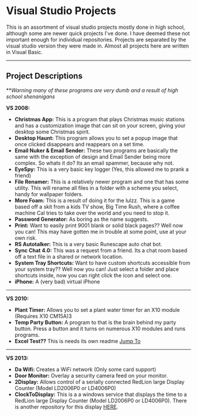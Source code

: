 

# Visual Studio Projects
This is an assortment of visual studio projects mostly done in high school, although some are newer quick projects I've done. I have deemed these not important enough for individual repositories. Projects are separated by the visual studio version they were made in. Almost all projects here are written in Visual Basic.

----------
Project Descriptions
-------
***Warning many of these programs are very dumb and a result of high school shenanigans*

**VS 2008:**

 - **Christmas App:** This is a program that plays Christmas music stations and has a customization image that can sit on your screen, giving your desktop some Christmas spirit.
 - **Desktop Haunt:** This program allows you to set a popup image that once clicked disappears and reappears on a set time.
 - **Email Nuker & Email Sender:** These two programs are basically the same with the exception of design and Email Sender being more complex. So whats it do? Its an email spammer, because why not.
 - **EyeSpy:** This is a very basic key logger (Yes, this allowed me to prank a friend)
 - **File Renamer:** This is a relatively newer program and one that has some utility. This will rename all files in a folder with a scheme you select, handy for wallpaper folders.
 - **More Foam:** This is a result of doing it for the lulzz. This is a game based off a skit from a kids TV show, Big Time Rush, where a coffee machine Cal tries to take over the world and you need to stop it.
 - **Password Generator:** As boring as the name suggests.
 - **Print:** Want to easily print 9001 blank or solid black pages?? Well now you can! This may have gotten me in trouble at some point, use at your own risk.
 - **RS Autotalker:** This is a very basic Runescape auto chat bot.
 - **Sync Chat 4.0:** This was a request from a friend. Its a chat room based off a text file in a shared or network location.
 - **System Tray Shortcuts:** Want to have custom shortcuts accessible from your system tray?? Well now you can! Just select a folder and place shortcuts inside, now you can right click the icon and select one.
 - **iPhone:** A (very bad) virtual iPhone  

----------
**VS 2010:**

 - **Plant Timer:** Allows you to set a plant water timer for an X10 module (Requires X10 CM15A)3
 - **Temp Party Button:** A program to that is the brain behind my party button. Press a button and it turns on numerous X10 modules and runs programs.
 - **Excel Test??** This is needs its own readme [Jump To](https://github.com/Coolstuff14/Visual-Studio-Projects/tree/master/VS%202010/ExcelTest)

----------
**VS 2013:**

 - **Da Wifi:** Creates a WiFi network (Only some card support)
 - **Door Monitor:** Overlay a security camera feed on your monitor.
 - **2Display:** Allows control of a serially connected RedLion large Display Counter (Model LD2006P0 or LD4006P0)
 - **ClockToDisplay:** This is a a windows service that displays the time to a RedLion large Display Counter (Model LD2006P0 or LD4006P0). There is another repository for this display [HERE](https://github.com/Coolstuff14/RedLion-Counter-LD2006P0-or-LD4006P0).

